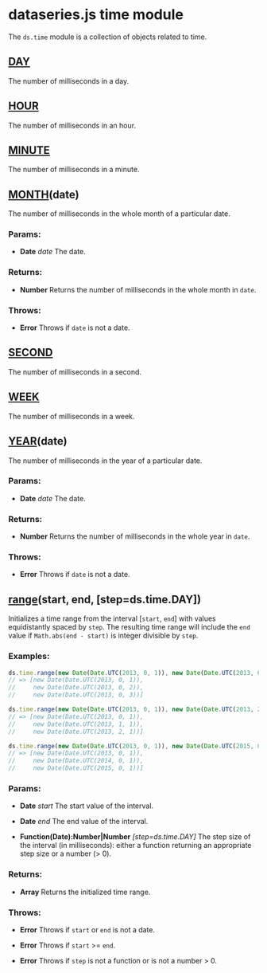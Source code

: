 

# dataseries.js time module

The `ds.time` module is a collection of objects related to time.

## <a name="wiki-DAY" href="#">DAY</a>

The number of milliseconds in a day.

## <a name="HOUR" href="#">HOUR</a>

The number of milliseconds in an hour.

## <a name="MINUTE" href="#">MINUTE</a>

The number of milliseconds in a minute.

## <a name="MONTH" href="#">MONTH</a>(date)

The number of milliseconds in the whole month of a particular date.

### Params:

* **Date** *date* The date.

### Returns:

* **Number** Returns the number of milliseconds in the whole month in `date`.

### Throws:

* **Error** Throws if `date` is not a date.

## <a name="SECOND" href="#">SECOND</a>

The number of milliseconds in a second.

## <a name="WEEK" href="#">WEEK</a>

The number of milliseconds in a week.

## <a name="YEAR" href="#">YEAR</a>(date)

The number of milliseconds in the year of a particular date.

### Params:

* **Date** *date* The date.

### Returns:

* **Number** Returns the number of milliseconds in the whole year in `date`.

### Throws:

* **Error** Throws if `date` is not a date.

## <a name="range" href="#">range</a>(start, end, [step=ds.time.DAY])

Initializes a time range from the interval [`start`, `end`] with values equidistantly spaced by `step`.
The resulting time range will include the `end` value if `Math.abs(end - start)` is integer divisible by `step`.

### Examples:

```javascript
ds.time.range(new Date(Date.UTC(2013, 0, 1)), new Date(Date.UTC(2013, 0, 3)));
// => [new Date(Date.UTC(2013, 0, 1)),
//     new Date(Date.UTC(2013, 0, 2)),
//     new Date(Date.UTC(2013, 0, 3))]

ds.time.range(new Date(Date.UTC(2013, 0, 1)), new Date(Date.UTC(2013, 2, 1)), ds.time.MONTH);
// => [new Date(Date.UTC(2013, 0, 1)),
//     new Date(Date.UTC(2013, 1, 1)),
//     new Date(Date.UTC(2013, 2, 1))]

ds.time.range(new Date(Date.UTC(2013, 0, 1)), new Date(Date.UTC(2015, 0, 1)), ds.time.YEAR);
// => [new Date(Date.UTC(2013, 0, 1)),
//     new Date(Date.UTC(2014, 0, 1)),
//     new Date(Date.UTC(2015, 0, 1))]
```

### Params:

* **Date** *start* The start value of the interval.

* **Date** *end* The end value of the interval.

* **Function(Date):Number|Number** *[step=ds.time.DAY]* The step size of the interval (in milliseconds): either a function returning an appropriate step size or a number (> 0).

### Returns:

* **Array<Date>** Returns the initialized time range.

### Throws:

* **Error** Throws if `start` or `end` is not a date.

* **Error** Throws if `start` >= `end`.

* **Error** Throws if `step` is not a function or is not a number > 0.
